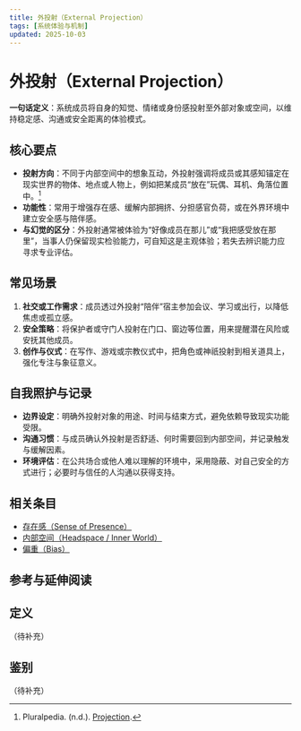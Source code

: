 ```yaml
---
title: 外投射（External Projection）
tags: [系统体验与机制]
updated: 2025-10-03
---
```

# 外投射（External Projection）

**一句话定义**：系统成员将自身的知觉、情绪或身份感投射至外部对象或空间，以维持稳定感、沟通或安全距离的体验模式。

## 核心要点

- **投射方向**：不同于内部空间中的想象互动，外投射强调将成员或其感知锚定在现实世界的物体、地点或人物上，例如把某成员“放在”玩偶、耳机、角落位置中。[^projection-pluralpedia]
- **功能性**：常用于增强存在感、缓解内部拥挤、分担感官负荷，或在外界环境中建立安全感与陪伴感。
- **与幻觉的区分**：外投射通常被体验为“好像成员在那儿”或“我把感受放在那里”，当事人仍保留现实检验能力，可自知这是主观体验；若失去辨识能力应寻求专业评估。

## 常见场景

1. **社交或工作需求**：成员透过外投射“陪伴”宿主参加会议、学习或出行，以降低焦虑或孤立感。
2. **安全策略**：将保护者或守门人投射在门口、窗边等位置，用来提醒潜在风险或安抚其他成员。
3. **创作与仪式**：在写作、游戏或宗教仪式中，把角色或神祇投射到相关道具上，强化专注与象征意义。

## 自我照护与记录

- **边界设定**：明确外投射对象的用途、时间与结束方式，避免依赖导致现实功能受限。
- **沟通习惯**：与成员确认外投射是否舒适、何时需要回到内部空间，并记录触发与缓解因素。
- **环境评估**：在公共场合或他人难以理解的环境中，采用隐蔽、对自己安全的方式进行；必要时与信任的人沟通以获得支持。

## 相关条目

- [存在感（Sense of Presence）](entries/Sense-Of-Presence.md)
- [内部空间（Headspace / Inner World）](entries/Headspace-Inner-World.md)
- [偏重（Bias）](entries/Bias.md)

## 参考与延伸阅读

[^projection-pluralpedia]: Pluralpedia. (n.d.). [Projection](https://pluralpedia.org/w/Projection).

## 定义

（待补充）

## 鉴别

（待补充）
